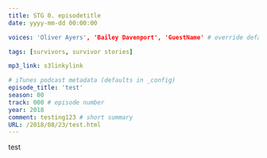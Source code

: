 ```yaml
---
title: STG 0. episodetitle
date: yyyy-mm-dd 00:00:00

voices: 'Oliver Ayers', 'Bailey Davenport', 'GuestName' # override default (which is just Oliver and Bailey) - delete line if just us

tags: [survivors, survivor stories]

mp3_link: s3linkylink

# iTunes podcast metadata (defaults in _config)
episode_title: 'test'
season: 00
track: 000 # episode number
year: 2018
comment: testing123 # short summary
URL: /2018/08/23/test.html
---
```


test
